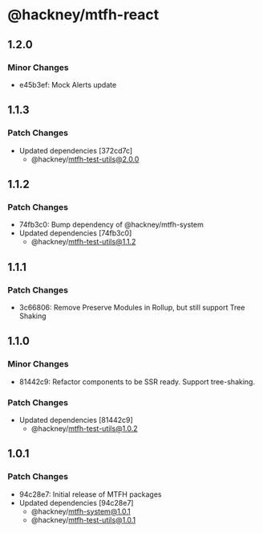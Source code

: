 # @hackney/mtfh-react

## 1.2.0

### Minor Changes

- e45b3ef: Mock Alerts update

## 1.1.3

### Patch Changes

- Updated dependencies [372cd7c]
  - @hackney/mtfh-test-utils@2.0.0

## 1.1.2

### Patch Changes

- 74fb3c0: Bump dependency of @hackney/mtfh-system
- Updated dependencies [74fb3c0]
  - @hackney/mtfh-test-utils@1.1.2

## 1.1.1

### Patch Changes

- 3c66806: Remove Preserve Modules in Rollup, but still support Tree Shaking

## 1.1.0

### Minor Changes

- 81442c9: Refactor components to be SSR ready. Support tree-shaking.

### Patch Changes

- Updated dependencies [81442c9]
  - @hackney/mtfh-test-utils@1.0.2

## 1.0.1

### Patch Changes

- 94c28e7: Initial release of MTFH packages
- Updated dependencies [94c28e7]
  - @hackney/mtfh-system@1.0.1
  - @hackney/mtfh-test-utils@1.0.1
